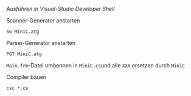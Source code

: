 *Ausführen in Visual-Studio Developer Shell*

Scanner-Generator anstarten
```
SG MiniC.atg
```

Parser-Generator anstarten
```
PGT MiniC.atg
```

`Main.frm`-Datei umbennen in `MiniC.cs`und alle `XXX` ersetzen durch `MiniC`

Compiler bauen
```
csc *.cs
```